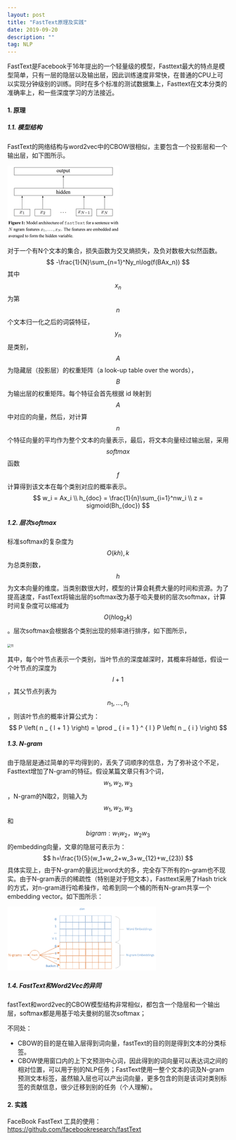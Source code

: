```yaml
---
layout: post
title: "FastText原理及实践"
date: 2019-09-20
description: ""
tag: NLP
---
```


FastText是Facebook于16年提出的一个轻量级的模型，Fasttext最大的特点是模型简单，只有一层的隐层以及输出层，因此训练速度非常快，在普通的CPU上可以实现分钟级别的训练。同时在多个标准的测试数据集上，Fasttext在文本分类的准确率上，和一些深度学习的方法接近。

#### 1. 原理

##### 1.1. 模型结构

FastText的网络结构与word2vec中的CBOW很相似，主要包含一个投影层和一个输出层，如下图所示。

<img src="https://github.com/BaiJingting/baijingting.github.io/blob/master/images/posts/image-20191028225220556.png?raw=true" alt="image-20191028225220556" style="zoom:25%;" />

对于一个有N个文本的集合，损失函数为交叉熵损失，及负对数极大似然函数。
$$
-\frac{1}{N}\sum_{n=1}^Ny_n\log(f(BAx_n))
$$
其中 $$x_n$$ 为第 $$n$$ 个文本归一化之后的词袋特征，$$y_n$$ 是类别，$$A$$ 为隐藏层（投影层）的权重矩阵（a look-up table over the words），$$B$$ 为输出层的权重矩阵。每个特征会首先根据 id 映射到 $$A$$ 中对应的向量，然后，对计算 $$n$$ 个特征向量的平均作为整个文本的向量表示，最后，将文本向量经过输出层，采用 $$softmax$$ 函数 $$f$$ 计算得到该文本在每个类别对应的概率表示。
$$
w_i = Ax_i \\
h_{doc} = \frac{1}{n}\sum_{i=1}^nw_i \\
z = sigmoid(Bh_{doc})
$$


##### 1.2. 层次softmax

标准softmax的复杂度为 $$O(kh), k$$ 为总类别数，$$h$$ 为文本向量的维度。当类别数很大时，模型的计算会耗费大量的时间和资源。为了提高速度，FastText将输出层的softmax改为基于哈夫曼树的层次softmax，计算时间复杂度可以缩减为 $$O(h\log_2k)$$。层次softmax会根据各个类别出现的频率进行排序，如下图所示，

<img src="http://www.datagrand.com/blog/wp-content/uploads/2018/01/11-1024x337.jpg" alt="11" style="zoom:50%;" />

其中，每个叶节点表示一个类别，当叶节点的深度越深时，其概率将越低，假设一个叶节点的深度为 $$l+1$$，其父节点列表为 $$n _ { 1 } , \ldots , n _ { l }$$，则该叶节点的概率计算公式为：
$$
P \left( n _ { l + 1 } \right) = \prod _ { i = 1 } ^ { l } P \left( n _ { i } \right)
$$


##### 1.3. N-gram

由于隐层是通过简单的平均得到的，丢失了词顺序的信息，为了弥补这个不足，Fasttext增加了N-gram的特征。假设某篇文章只有3个词，$$w_1, w_2, w_3$$，N-gram的N取2，则输入为 $$w_1, w_2, w_3$$ 和 $$bigram: w_1w_2，w_2w_3$$ 的embedding向量，文章的隐层可表示为：
$$
h=\frac{1}{5}(w_1+w_2+w_3+w_{12}+w_{23})
$$
具体实现上，由于N-gram的量远比word大的多，完全存下所有的n-gram也不现实。由于N-gram表示的稀疏性（特别是对于短文本），Fasttext采用了Hash trick的方式，对n-gram进行哈希操作，哈希到同一个桶的所有N-gram共享一个embedding vector。如下图所示：

<img src="https://github.com/BaiJingting/baijingting.github.io/blob/master/images/posts/image-20191029175844736.png?raw=true" alt="image-20191029175844736" style="zoom:33%;" />



##### 1.4. FastText和Word2Vec的异同

fastText和word2vec的CBOW模型结构非常相似，都包含一个隐层和一个输出层，softmax都是用基于哈夫曼树的层次softmax；

不同处：

- CBOW的目的是在输入层得到词向量，fastText的目的则是得到文本的分类标签。
- CBOW使用窗口内的上下文预测中心词，因此得到的词向量可以表达词之间的相对位置，可以用于别的NLP任务；FastText使用一整个文本的词及N-gram预测文本标签，虽然输入层也可以产出词向量，更多包含的则是该词对类别标签的贡献信息，很少迁移到别的任务（个人理解）。

#### 2. 实践

FaceBook FastText 工具的使用：https://github.com/facebookresearch/fastText
